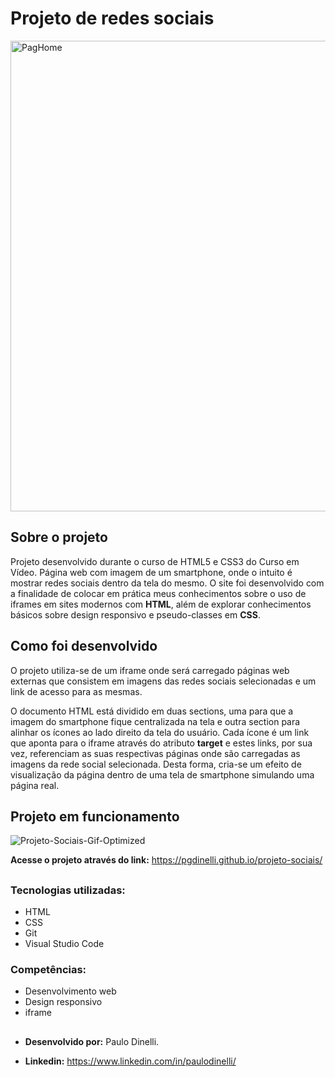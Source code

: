 # Projeto de redes sociais
<img width="733" height="753" alt="PagHome" src="https://github.com/user-attachments/assets/19df90d3-d8cf-4ab6-8ffc-9c86924a604d" />

## Sobre o projeto
Projeto desenvolvido durante o curso de HTML5 e CSS3 do Curso em Vídeo. Página web com imagem de um smartphone, onde o intuito é mostrar redes sociais dentro da tela do mesmo.
O site foi desenvolvido com a finalidade de colocar em prática meus conhecimentos sobre o uso de iframes em sites modernos com **HTML**, além de explorar conhecimentos básicos sobre design responsivo e pseudo-classes em **CSS**.

## Como foi desenvolvido
O projeto utiliza-se de um iframe onde será carregado páginas web externas que consistem em imagens das redes sociais selecionadas e um link de acesso para as mesmas. 

O documento HTML está dividido em duas sections, uma para que a imagem do smartphone 
fique centralizada na tela e outra section para alinhar os ícones ao lado direito da tela do usuário. Cada ícone é um link que aponta para o iframe através do atributo **target** e estes links, por sua vez, referenciam as suas respectivas páginas onde são carregadas
as imagens da rede social selecionada. Desta forma, cria-se um efeito de visualização da página dentro de uma tela de smartphone simulando uma página real.

## Projeto em funcionamento

![Projeto-Sociais-Gif-Optimized](https://github.com/user-attachments/assets/81d7314a-a7c8-43d0-af48-020cb003635b)

**Acesse o projeto através do link:** https://pgdinelli.github.io/projeto-sociais/

##

### Tecnologias utilizadas:
- HTML
- CSS
- Git
- Visual Studio Code

### Competências:
- Desenvolvimento web
- Design responsivo
- iframe

## 

- **Desenvolvido por:** Paulo Dinelli.

- **Linkedin:** https://www.linkedin.com/in/paulodinelli/
